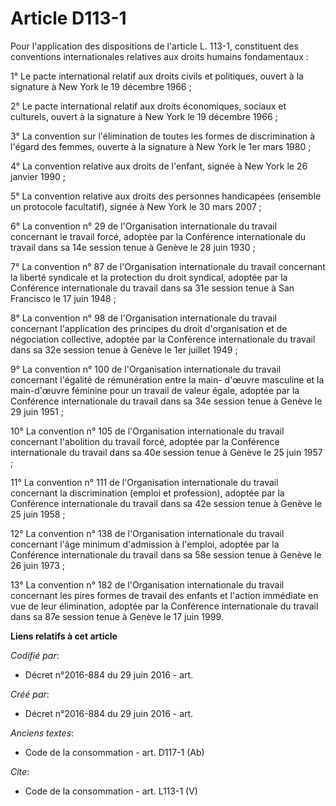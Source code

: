 # Article D113-1

Pour l'application des dispositions de l'article L. 113-1, constituent des conventions internationales relatives aux droits
humains fondamentaux : 

1° Le pacte international relatif aux droits civils et politiques, ouvert à la signature à New York le 19 décembre 1966 ; 

2° Le pacte international relatif aux droits économiques, sociaux et culturels, ouvert à la signature à New York le 19
décembre 1966 ; 

3° La convention sur l'élimination de toutes les formes de discrimination à l'égard des femmes, ouverte à la signature à New
York le 1er mars 1980 ; 

4° La convention relative aux droits de l'enfant, signée à New York le 26 janvier 1990 ; 

5° La convention relative aux droits des personnes handicapées (ensemble un protocole facultatif), signée à New York le 30
mars 2007 ; 

6° La convention n° 29 de l'Organisation internationale du travail concernant le travail forcé, adoptée par la Conférence
internationale du travail dans sa 14e session tenue à Genève le 28 juin 1930 ; 

7° La convention n° 87 de l'Organisation internationale du travail concernant la liberté syndicale et la protection du droit
syndical, adoptée par la Conférence internationale du travail dans sa 31e session tenue à San Francisco le 17 juin 1948 ; 

8° La convention n° 98 de l'Organisation internationale du travail concernant l'application des principes du droit
d'organisation et de négociation collective, adoptée par la Conférence internationale du travail dans sa 32e session tenue à
Genève le 1er juillet 1949 ; 

9° La convention n° 100 de l'Organisation internationale du travail concernant l'égalité de rémunération entre la main-
d'œuvre masculine et la main-d'œuvre féminine pour un travail de valeur égale, adoptée par la Conférence internationale du
travail dans sa 34e session tenue à Genève le 29 juin 1951 ; 

10° La convention n° 105 de l'Organisation internationale du travail concernant l'abolition du travail forcé, adoptée par la
Conférence internationale du travail dans sa 40e session tenue à Genève le 25 juin 1957 ; 

11° La convention n° 111 de l'Organisation internationale du travail concernant la discrimination (emploi et profession),
adoptée par la Conférence internationale du travail dans sa 42e session tenue à Genève le 25 juin 1958 ; 

12° La convention n° 138 de l'Organisation internationale du travail concernant l'âge minimum d'admission à l'emploi, adoptée
par la Conférence internationale du travail dans sa 58e session tenue à Genève le 26 juin 1973 ; 

13° La convention n° 182 de l'Organisation internationale du travail concernant les pires formes de travail des enfants et
l'action immédiate en vue de leur élimination, adoptée par la Conférence internationale du travail dans sa 87e session tenue
à Genève le 17 juin 1999.

**Liens relatifs à cet article**

_Codifié par_:

  - Décret n°2016-884 du 29 juin 2016 - art.

_Créé par_:

  - Décret n°2016-884 du 29 juin 2016 - art.

_Anciens textes_:

  - Code de la consommation - art. D117-1 (Ab)

_Cite_:

  - Code de la consommation - art. L113-1 (V)
